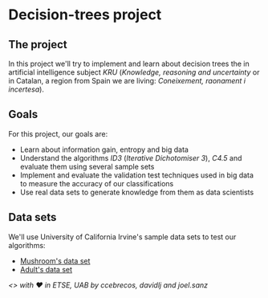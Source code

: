 # Decision-trees project
## The project
In this project we'll try to implement and learn about decision trees the in artificial intelligence subject _KRU_ (_Knowledge, reasoning and uncertainty_ or in Catalan, a region from Spain we are living: _Coneixement, raonament i incertesa_).

## Goals
For this project, our goals are:
 - Learn about information gain, entropy and big data
 - Understand the algorithms _ID3_ (_Iterative Dichotomiser 3_), _C4.5_ and evaluate them using several sample sets
 - Implement and evaluate the validation test techniques used in big data to measure the accuracy of our classifications
 - Use real data sets to generate knowledge from them as data scientists

## Data sets
We'll use University of California Irvine's sample data sets to test our algorithms:
 - [Mushroom's data set](http://archive.ics.uci.edu/ml/datasets/Mushroom)
 - [Adult's data set](http://archive.ics.uci.edu/ml/datasets/Adult)


*\<\> with ♥ in ETSE, UAB by ccebrecos, davidlj and joel.sanz*
